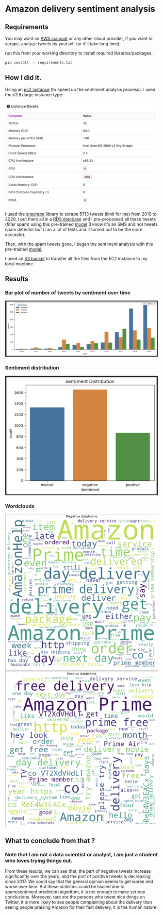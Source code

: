 # Amazon delivery sentiment analysis
## Requirements
You may want an [AWS account](https://aws.amazon.com/fr/) or any other cloud provider, if you want to scrape, analyze tweets by yourself (or it'll take long time).

run this from your working directory to install required libraries/packages : 
```bash
pip install -r requirements.txt
```
## How I did it.
Using an [ec2 instance](https://aws.amazon.com/fr/ec2/) (to speed up the sentiment analysis process). I used the c3.8xlarge instance type:

![alt text](/images/instance_details.png)

 I used the [snscrape](https://github.com/JustAnotherArchivist/snscrape) library to scrape 5713 tweets (limit for me) from 2010 to 2020, I put them all in a [RDS database](https://aws.amazon.com/fr/rds/) and I pre-processed all these tweets (filter spam) using this pre-trained [model](https://huggingface.co/mrm8488/bert-tiny-finetuned-sms-spam-detection) (I know it's an SMS and not tweets spam detector but I ran a lot of tests and it turned out to be the more accurate).

Then, with the spam tweets gone, I began the sentiment analysis with this pre-trained [model](https://huggingface.co/cardiffnlp/twitter-roberta-base-sentiment-latest), 

I used an [S3 bucket](https://aws.amazon.com/fr/s3/) to transfer all the files from the EC2 instance to my local machine.

## Results
### Bar plot of number of tweets by sentiment over time
![alt text](./images/barplot_per_year.png)
### Sentiment distribution
![alt text](images/sentiment_distribution.png)
### Wordclouds
![alt text](images/n_wordcloud.png)
![alt text](images/p_wordcloud.png)

## What to conclude from that ?

### Note that I am not a data scientist or analyst, I am just a student who loves trying things out.
From these results, we can see that, the part of negative tweets increase significantly over the years, and the part of positive tweets is decreasing since 2017. We could say that the general opinion seems to get worse and worse over time. But these statistics could be biased due to spam/sentiment prediction algorithm, it is not enough to make serious conclusions.
Moreover, rare are the persons who tweet nice things on Twitter, it is more likely to see people complaining about the delivery than seeing people praising Amazon for their fast delivery, it is the human nature.
